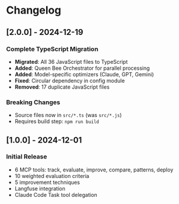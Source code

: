 # Changelog

## [2.0.0] - 2024-12-19

### Complete TypeScript Migration

- **Migrated**: All 36 JavaScript files to TypeScript
- **Added**: Queen Bee Orchestrator for parallel processing
- **Added**: Model-specific optimizers (Claude, GPT, Gemini)
- **Fixed**: Circular dependency in config module
- **Removed**: 17 duplicate JavaScript files

### Breaking Changes
- Source files now in `src/*.ts` (was `src/*.js`)
- Requires build step: `npm run build`

## [1.0.0] - 2024-12-01

### Initial Release

- 6 MCP tools: track, evaluate, improve, compare, patterns, deploy
- 10 weighted evaluation criteria
- 5 improvement techniques
- Langfuse integration
- Claude Code Task tool delegation